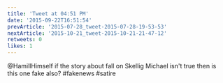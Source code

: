 ```yaml
---
title: 'Tweet at 04:51 PM'
date: '2015-09-22T16:51:54'
prevArticle: '2015-07-28_tweet-2015-07-28-19-53-53'
nextArticle: '2015-10-21_tweet-2015-10-21-21-47-12'
retweets: 0
likes: 1
---
```

@HamillHimself if the story about fall on Skellig Michael isn't true then is this one fake also? #fakenews #satire